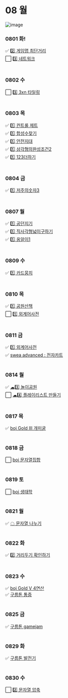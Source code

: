 # 08 월
![image](https://github.com/8x15yz/Algorithm-Solutions/assets/87743473/c6748689-a2c1-466c-a911-abf5bb6bdd29)



### 0801 화!
✅ [2️⃣ 게임맵 최단거리](게임맵최단거리.py) <br>
⬜ [3️⃣ 네트워크](네트워크.py) <br>
<br>
### 0802 수
⬜ [3️⃣ 3xn 타일링](3xn타일링.py) <br>
<br>
### 0803 목
✅ [1️⃣ 컨트롤 제트](컨트롤제트.py) <br>
✅ [1️⃣ 합성수찾기](합성수찾기.py) <br>
✅ [1️⃣ 안전지대](안전지대.py) <br>
✅ [1️⃣ 삼각형의완성조건2](삼각형의완성조건2.py) <br>
✅ [1️⃣ 123더하기](123더하기.py) <br>
<br>
### 0804 금
✅ [1️⃣ 저주의숫자3](저주의숫자3.py) <br>
<br>
### 0807 월
✅ [1️⃣ 공던지기](공던지기.py) <br>
✅ [1️⃣ 직사각형넓이구하기](직사각형넓이구하기.py) <br>
✅ [1️⃣ 옹알이1](옹알이1.py) <br>
<br>
### 0809 수
✅ [1️⃣ 카드뭉치](카드뭉치.py) <br>
<br>
### 0810 목
✅ [1️⃣ 공원산책](공원산책.py) <br>
⬜ [1️⃣ 외계어사전](외계어사전.py) <br>
<br>
### 0811 금
✅ [1️⃣ 외계어사전](외계어사전.py) <br>
✅ [swea advanced : 전자카트](swea5189.py) <br>
<br>
### 0814 월
✅ [☁3️⃣ 놀이공원](goorm88520.py) <br>
⬜ [☁4️⃣ 플레이리스트 만들기](goorm152122.py) <br>
<br>
### 0817 목
✅ [boj Gold III 개미굴](boj14725.py) <br>
<br>
### 0818 금
⬜ [boj 문자열집합](boj14425.py) <br>
<br>
### 0819 토
⬜ [boj 생태학](boj4358.py) <br>
<br>
### 0821 월
✅ [☁ 문자열 나누기](goorm195688.py) <br>
<br>
### 0822 화
✅ [2️⃣ 거리두기 확인하기](거리두기확인하기.py) <br>
<br>
### 0823 수
✅ [boj Gold V 4연산](boj14395.py) <br>
✅ [구름톤 통증](goorm195690.py) <br>
<br>
### 0825 금
✅ [구름톤 gamejam](goorm195692.py) <br>
<br>
### 0829 화
✅ [구름톤 발전기](goorm195694.py) <br>
<br>
### 0830 수
⬜ [2️⃣ 문자열 압축](문자열압축.py) <br>


